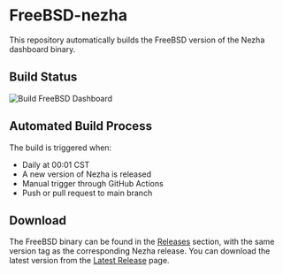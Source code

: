 # FreeBSD-nezha

This repository automatically builds the FreeBSD version of the Nezha dashboard binary.

## Build Status

![Build FreeBSD Dashboard](https://github.com/frankiejun/freebsd-app/actions/workflows/build-freebsd.yml/badge.svg)

## Automated Build Process

The build is triggered when:
- Daily at 00:01 CST
- A new version of Nezha is released
- Manual trigger through GitHub Actions
- Push or pull request to main branch

## Download

The FreeBSD binary can be found in the [Releases](../../releases) section, with the same version tag as the corresponding Nezha release. You can download the latest version from the [Latest Release](../../releases/latest) page.
